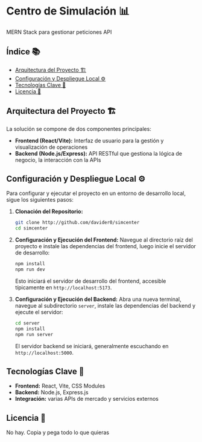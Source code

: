 # Centro de Simulación 📊

MERN Stack para gestionar peticiones API

## Índice 📚

- [Arquitectura del Proyecto 🏗️](#arquitectura-del-proyecto-️)
- [Configuración y Despliegue Local ⚙️](#configuración-y-despliegue-local-️)
- [Tecnologías Clave 🔑](#tecnologías-clave-️)
- [Licencia 📄](#licencia-️)

## Arquitectura del Proyecto 🏗️

La solución se compone de dos componentes principales:

- **Frontend (React/Vite):** Interfaz de usuario para la gestión y visualización de operaciones
- **Backend (Node.js/Express):** API RESTful que gestiona la lógica de negocio, la interacción con la APIs

## Configuración y Despliegue Local ⚙️

Para configurar y ejecutar el proyecto en un entorno de desarrollo local, sigue los siguientes pasos:

1.  **Clonación del Repositorio:**

    ```bash
    git clone http://github.com/davider0/simcenter
    cd simcenter
    ```

2.  **Configuración y Ejecución del Frontend:**
    Navegue al directorio raíz del proyecto e instale las dependencias del frontend, luego inicie el servidor de desarrollo:

    ```bash
    npm install
    npm run dev
    ```

    Esto iniciará el servidor de desarrollo del frontend, accesible típicamente en `http://localhost:5173`.

3.  **Configuración y Ejecución del Backend:**
    Abra una nueva terminal, navegue al subdirectorio `server`, instale las dependencias del backend y ejecute el servidor:
    ```bash
    cd server
    npm install
    npm run server
    ```
    El servidor backend se iniciará, generalmente escuchando en `http://localhost:5000`.

## Tecnologías Clave 🔑

- **Frontend:** React, Vite, CSS Modules
- **Backend:** Node.js, Express.js
- **Integración:** varias APIs de mercado y servicios externos

## Licencia 📄

No hay. Copia y pega todo lo que quieras
